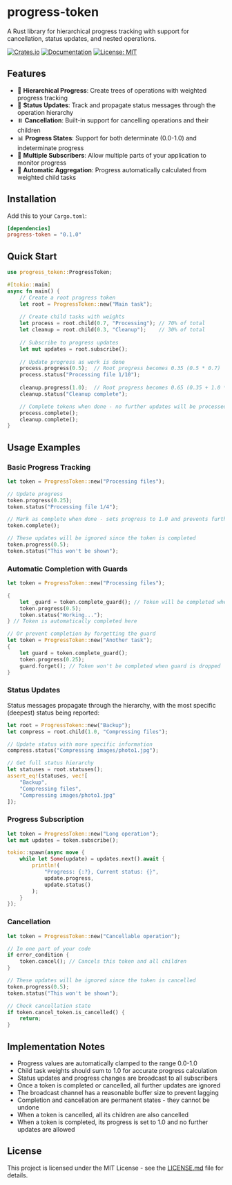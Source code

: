 # progress-token

A Rust library for hierarchical progress tracking with support for cancellation, status updates, and nested operations.

[![Crates.io](https://img.shields.io/crates/v/progress-token.svg)](https://crates.io/crates/progress-token)
[![Documentation](https://docs.rs/progress-token/badge.svg)](https://docs.rs/progress-token)
[![License: MIT](https://img.shields.io/badge/License-MIT-yellow.svg)](https://opensource.org/licenses/MIT)

## Features

- 🌳 **Hierarchical Progress**: Create trees of operations with weighted progress tracking
- 📢 **Status Updates**: Track and propagate status messages through the operation hierarchy
- ⏸️ **Cancellation**: Built-in support for cancelling operations and their children
- 📊 **Progress States**: Support for both determinate (0.0-1.0) and indeterminate progress
- 🔄 **Multiple Subscribers**: Allow multiple parts of your application to monitor progress
- 🧮 **Automatic Aggregation**: Progress automatically calculated from weighted child tasks

## Installation

Add this to your `Cargo.toml`:

```toml
[dependencies]
progress-token = "0.1.0"
```

## Quick Start

```rust
use progress_token::ProgressToken;

#[tokio::main]
async fn main() {
    // Create a root progress token
    let root = ProgressToken::new("Main task");
    
    // Create child tasks with weights
    let process = root.child(0.7, "Processing"); // 70% of total
    let cleanup = root.child(0.3, "Cleanup");    // 30% of total
    
    // Subscribe to progress updates
    let mut updates = root.subscribe();
    
    // Update progress as work is done
    process.progress(0.5);  // Root progress becomes 0.35 (0.5 * 0.7)
    process.status("Processing file 1/10");
    
    cleanup.progress(1.0);  // Root progress becomes 0.65 (0.35 + 1.0 * 0.3)
    cleanup.status("Cleanup complete");

    // Complete tokens when done - no further updates will be processed
    process.complete();
    cleanup.complete();
}
```

## Usage Examples

### Basic Progress Tracking

```rust
let token = ProgressToken::new("Processing files");

// Update progress
token.progress(0.25);
token.status("Processing file 1/4");

// Mark as complete when done - sets progress to 1.0 and prevents further updates
token.complete();

// These updates will be ignored since the token is completed
token.progress(0.5);
token.status("This won't be shown");
```

### Automatic Completion with Guards

```rust
let token = ProgressToken::new("Processing files");

{
    let _guard = token.complete_guard(); // Token will be completed when guard is dropped
    token.progress(0.5);
    token.status("Working...");
} // Token is automatically completed here

// Or prevent completion by forgetting the guard
let token = ProgressToken::new("Another task");
{
    let guard = token.complete_guard();
    token.progress(0.25);
    guard.forget(); // Token won't be completed when guard is dropped
}
```

### Status Updates

Status messages propagate through the hierarchy, with the most specific (deepest) status being reported:

```rust
let root = ProgressToken::new("Backup");
let compress = root.child(1.0, "Compressing files");

// Update status with more specific information
compress.status("Compressing images/photo1.jpg");

// Get full status hierarchy
let statuses = root.statuses();
assert_eq!(statuses, vec![
    "Backup",
    "Compressing files", 
    "Compressing images/photo1.jpg"
]);
```

### Progress Subscription

```rust
let token = ProgressToken::new("Long operation");
let mut updates = token.subscribe();

tokio::spawn(async move {
    while let Some(update) = updates.next().await {
        println!(
            "Progress: {:?}, Current status: {}", 
            update.progress,
            update.status()
        );
    }
});
```

### Cancellation

```rust
let token = ProgressToken::new("Cancellable operation");

// In one part of your code
if error_condition {
    token.cancel(); // Cancels this token and all children
}

// These updates will be ignored since the token is cancelled
token.progress(0.5);
token.status("This won't be shown");

// Check cancellation state
if token.cancel_token.is_cancelled() {
    return;
}
```

## Implementation Notes

- Progress values are automatically clamped to the range 0.0-1.0
- Child task weights should sum to 1.0 for accurate progress calculation
- Status updates and progress changes are broadcast to all subscribers
- Once a token is completed or cancelled, all further updates are ignored
- The broadcast channel has a reasonable buffer size to prevent lagging
- Completion and cancellation are permanent states - they cannot be undone
- When a token is cancelled, all its children are also cancelled
- When a token is completed, its progress is set to 1.0 and no further updates are allowed

## License

This project is licensed under the MIT License - see the [LICENSE.md](LICENSE.md) file for details. 
